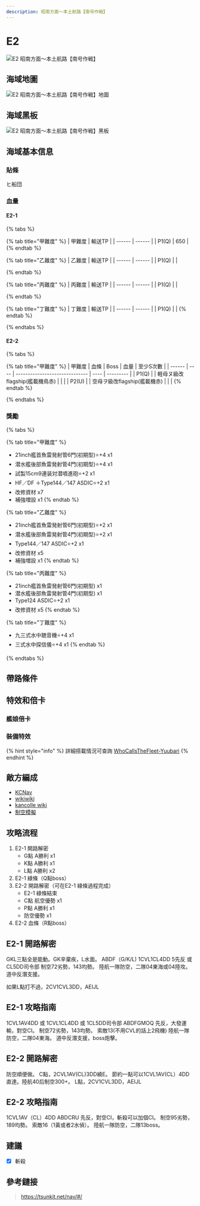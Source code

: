 ```yaml
---
description: 昭南方面～本土航路【南号作戦】
---
```


# E2

![E2 昭南方面～本土航路【南号作戦】](../../.gitbook/assets/fall2021e2.png)

## 海域地圖

![E2 昭南方面～本土航路【南号作戦】地圖](../../.gitbook/assets/fall2021e2m.png)

## 海域黑板

![E2 昭南方面～本土航路【南号作戦】黑板](../../.gitbook/assets/fall2021e2b.png)

## 海域基本信息

### 貼條

ヒ船団

### 血量

#### E2-1

{% tabs %}

{% tab title="甲難度" %}
| 甲難度 | 輸送TP |
| ------ | ------ |
| P1(Q)  | 650    |
{% endtab %}

{% tab title="乙難度" %}
| 乙難度 | 輸送TP |
| ------ | ------ |
| P1(Q)  |     |

{% endtab %}

{% tab title="丙難度" %}
| 丙難度 | 輸送TP |
| ------ | ------ |
| P1(Q)  |    |

{% endtab %}

{% tab title="丁難度" %}
| 丁難度 | 輸送TP |
| ------ | ------ |
| P1(Q)  |   |
{% endtab %}

{% endtabs %}

#### E2-2
{% tabs %}

{% tab title="甲難度" %}
| 甲難度 | 血條 | Boss                           | 血量 | 至少S次數 |
| ------ | ---- | ------------------------------ | ---- | --------- |
| P1(Q)  |      | 軽母ヌ級改flagship(艦載機鳥赤) |      |           |
| P2(U)  |      | 空母ヲ級改flagship(艦載機赤)   |      |           |
{% endtab %}

{% endtabs %}

### 獎勵

{% tabs %}

{% tab title="甲難度" %}
* 21inch艦首魚雷発射管6門(初期型)⭐+4 x1
* 潜水艦後部魚雷発射管4門(初期型)⭐+4 x1
* 試製15cm9連装対潜噴進砲⭐+2 x1
* HF／DF ＋Type144／147 ASDIC⭐+2 x1
* 改修資材 x7
* 補強増設 x1
{% endtab %}

{% tab title="乙難度" %}
* 21inch艦首魚雷発射管6門(初期型)⭐+2 x1
* 潜水艦後部魚雷発射管4門(初期型)⭐+2 x1
* Type144／147 ASDIC⭐+2 x1
* 改修資材 x5
* 補強増設 x1
{% endtab %}

{% tab title="丙難度" %}
* 21inch艦首魚雷発射管6門(初期型) x1
* 潜水艦後部魚雷発射管4門(初期型) x1
* Type124 ASDIC⭐+2 x1
* 改修資材 x5
{% endtab %}

{% tab title="丁難度" %}
* 九三式水中聴音機⭐+4 x1
* 三式水中探信儀⭐+4 x1
{% endtab %}

{% endtabs %}

## 帶路條件                                                                     

## 特效和倍卡

### 艦娘倍卡

### 裝備特效

{% hint style="info" %}
詳細搭載情況可查詢 [WhoCallsTheFleet-Yuubari](https://yuubari.fleet.moe)
{% endhint %}

## 敵方編成

* [KCNav](https://tsunkit.net/nav/#/52-2?start=2021-11-18)
* [wikiwiki](https://wikiwiki.jp/kancolle/%E5%B8%B0%E3%81%A3%E3%81%A6%E3%81%8D%E3%81%9F%E9%8E%AE%E5%AE%88%E5%BA%9C%E7%A7%8B%E5%88%80%E9%AD%9A%E7%A5%AD%E3%82%8A/E2#fleet)
* [kancolle wiki](https://en.kancollewiki.net/Fall\_2021\_Event/Main\_Operation#E-2)
* [制空模擬](https://noro6.github.io/kcTools/simulator/)

## 攻略流程

1. E2-1 開路解密
   * G點 A勝利 x1
   * K點 A勝利 x1
   * L點 A勝利 x2
2. E2-1 綠條（Q點boss）
3. E2-2 開路解密（可在E2-1 綠條過程完成）
   * E2-1 綠條結束
   * C點 航空優勢 x1
   * P點 A勝利 x1
   * 防空優勢 x1
4. E2-2 血條（R點boss）

## E2-1 開路解密

GKL三點全是能動。GK辛棄疾，L水面。
ABDF（G/K/L)
1CVL1CL4DD 5先反 或 CL5DD司令部
制空72劣勢，143均勢。
陸航一隊防空，二隊04東海或04陸攻。
道中反潛支援。

如果L點打不過，2CV1CVL3DD，AEIJL

## E2-1 攻略指南

1CVL1AV4DD 或 1CVL1CL4DD 或 1CL5DD司令部
ABDFGMOQ
先反，大發運輸，對空CI。
制空72劣勢，143均勢。
索敵13(不用CVL的話上2飛機)
陸航一隊防空，二隊04東海。
道中反潛支援，boss炮擊。

## E2-2 開路解密

防空順便做。
C點，2CVL1AV(CL)3DD繞E。 節約一點可以1CVL1AV(CL）4DD直達。陸航40后制空300+。
L點，2CV1CVL3DD，AEIJL

## E2-2 攻略指南

1CVL1AV（CL）4DD
ABDCRU
先反，對空CI，斬殺可以加個CI。
制空95劣勢，189均勢。
索敵16（1黃或者2水偵）。
陸航一隊防空，二隊13boss。

## 建議

* [x] 斬殺

## 參考鏈接

> https://tsunkit.net/nav/#/
>
